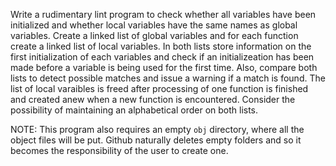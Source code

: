 Write a rudimentary lint program to check whether all variables have been 
initialized and whether local variables have the same names as global variables.
Create a linked list of global variables and for each function create a linked 
list of local variables. In both lists store information on the first 
initialization of each variables and check if an initializeation has been made
before a variable is being used for the first time. Also, compare both lists to 
detect possible matches and issue a warning if a match is found. The list of 
local varaibles is freed after processing of one function is finished and 
created anew when a new function is encountered. Consider the possibility of 
maintaining an alphabetical order on both lists.

NOTE: This program also requires an empty `obj` directory, where all the object
files will be put. Github naturally deletes empty folders and so it becomes the 
responsibility of the user to create one.
